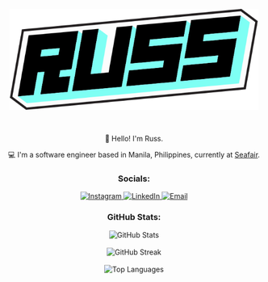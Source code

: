<div>
<p align="center">
    <a href="https://russdelossantos.com" target="_blank">
        <img src="russ_logo_v2.svg" style="height: 200px;" alt="Russ Delos Santos - Software Engineer" />
    </a>
</p>
</br>
<div align="center">
<p>👋 Hello! I'm Russ.</p>
<p>💻 I'm a software engineer based in Manila, Philippines, currently at <a href="https://www.seafair.io/" target="_blank">Seafair</a>.</p>
<h3>Socials:</h3>
<p>
    <a href="https://instagram.com/rrr_u_sss" target="_blank">
        <img src="https://img.shields.io/badge/Instagram-%23E4405F.svg?logo=Instagram&logoColor=white" alt="Instagram" />
    </a>
    <a href="https://linkedin.com/in/russdelossantos" target="_blank">
        <img src="https://img.shields.io/badge/LinkedIn-%230077B5.svg?logo=linkedin&logoColor=white" alt="LinkedIn" />
    </a>
    <a href="mailto:russmanilads@gmail.com" target="_blank">
        <img src="https://img.shields.io/badge/Email-D14836?logo=gmail&logoColor=white" alt="Email" />
    </a>
</p>
<h3>GitHub Stats:</h3>
<p>
    <img src="https://github-readme-stats.vercel.app/api?username=rmdelossantos&theme=dark&hide_border=false&include_all_commits=true&count_private=true" alt="GitHub Stats" />
    <br/>
    <br/>
    <img src="https://nirzak-streak-stats.vercel.app/?user=rmdelossantos&theme=dark&hide_border=false" alt="GitHub Streak" />
    <br/>
    <br/>
    <img src="https://github-readme-stats.vercel.app/api/top-langs/?username=rmdelossantos&theme=dark&hide_border=false&include_all_commits=true&count_private=true&layout=compact" alt="Top Languages" />
</p>
</div>
</div>
